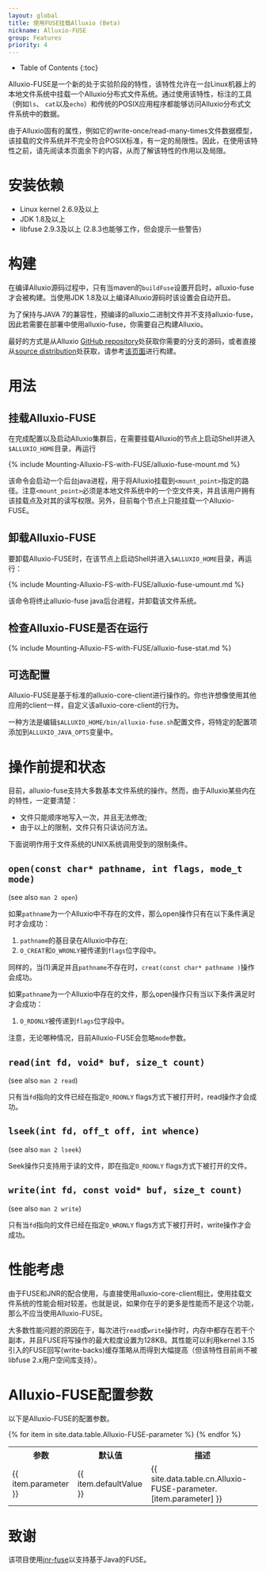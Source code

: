 ```yaml
---
layout: global
title: 使用FUSE挂载Alluxio (Beta)
nickname: Alluxio-FUSE
group: Features
priority: 4
---
```


* Table of Contents
{:toc}

Alluxio-FUSE是一个新的处于实验阶段的特性，该特性允许在一台Linux机器上的本地文件系统中挂载一个Alluxio分布式文件系统。通过使用该特性，标注的工具（例如`ls`、 `cat`以及`echo`）和传统的POSIX应用程序都能够访问Alluxio分布式文件系统中的数据。

由于Alluxio固有的属性，例如它的write-once/read-many-times文件数据模型，该挂载的文件系统并不完全符合POSIX标准，有一定的局限性。因此，在使用该特性之前，请先阅读本页面余下的内容，从而了解该特性的作用以及局限。

# 安装依赖

* Linux kernel 2.6.9及以上
* JDK 1.8及以上
* libfuse 2.9.3及以上
  (2.8.3也能够工作，但会提示一些警告)

# 构建

在编译Alluxio源码过程中，只有当maven的`buildFuse`设置开启时，alluxio-fuse才会被构建。当使用JDK 1.8及以上编译Alluxio源码时该设置会自动开启。

为了保持与JAVA 7的兼容性，预编译的alluxio二进制文件并不支持alluxio-fuse，因此若需要在部署中使用alluxio-fuse，你需要自己构建Alluxio。

最好的方式是从Alluxio [GitHub repository](https://github.com/amplab/alluxio)处获取你需要的分支的源码，或者直接从[source distribution](https://github.com/amplab/alluxio/releases)处获取，请参考[该页面](Building-Alluxio-Master-Branch.html)进行构建。

# 用法

## 挂载Alluxio-FUSE

在完成配置以及启动Alluxio集群后，在需要挂载Alluxio的节点上启动Shell并进入`$ALLUXIO_HOME`目录，再运行

{% include Mounting-Alluxio-FS-with-FUSE/alluxio-fuse-mount.md %}

该命令会启动一个后台java进程，用于将Alluxio挂载到`<mount_point>`指定的路径。注意`<mount_point>`必须是本地文件系统中的一个空文件夹，并且该用户拥有该挂载点及对其的读写权限。另外，目前每个节点上只能挂载一个Alluxio-FUSE。

## 卸载Alluxio-FUSE

要卸载Alluxio-FUSE时，在该节点上启动Shell并进入`$ALLUXIO_HOME`目录，再运行：

{% include Mounting-Alluxio-FS-with-FUSE/alluxio-fuse-umount.md %}

该命令将终止alluxio-fuse java后台进程，并卸载该文件系统。

## 检查Alluxio-FUSE是否在运行

{% include Mounting-Alluxio-FS-with-FUSE/alluxio-fuse-stat.md %}

## 可选配置

Alluxio-FUSE是基于标准的alluxio-core-client进行操作的。你也许想像使用其他应用的client一样，自定义该alluxio-core-client的行为。

一种方法是编辑`$ALLUXIO_HOME/bin/alluxio-fuse.sh`配置文件，将特定的配置项添加到`ALLUXIO_JAVA_OPTS`变量中。

# 操作前提和状态

目前，alluxio-fuse支持大多数基本文件系统的操作。然而，由于Alluxio某些内在的特性，一定要清楚：

* 文件只能顺序地写入一次，并且无法修改;
* 由于以上的限制，文件只有只读访问方法。

下面说明作用于文件系统的UNIX系统调用受到的限制条件。

## `open(const char* pathname, int flags, mode_t mode)`
(see also `man 2 open`)

如果`pathname`为一个Alluxio中不存在的文件，那么open操作只有在以下条件满足时才会成功：

1. `pathname`的基目录在Alluxio中存在;
2. `O_CREAT`和`O_WRONLY`被传递到`flags`位字段中。

同样的，当(1)满足并且`pathname`不存在时，`creat(const char* pathname )`操作会成功。

如果`pathname`为一个Alluxio中存在的文件，那么open操作只有当以下条件满足时才会成功：

1. `O_RDONLY`被传递到`flags`位字段中。

注意，无论哪种情况，目前Alluxio-FUSE会忽略`mode`参数。

## `read(int fd, void* buf, size_t count)`
(see also `man 2 read`)

只有当`fd`指向的文件已经在指定`O_RDONLY` flags方式下被打开时，read操作才会成功。

## `lseek(int fd, off_t off, int whence)`
(see also `man 2 lseek`)

Seek操作只支持用于读的文件，即在指定`O_RDONLY` flags方式下被打开的文件。

## `write(int fd, const void* buf, size_t count)`
(see also `man 2 write`)

只有当`fd`指向的文件已经在指定`O_WRONLY` flags方式下被打开时，write操作才会成功。

# 性能考虑

由于FUSE和JNR的配合使用，与直接使用alluxio-core-client相比，使用挂载文件系统的性能会相对较差。也就是说，如果你在乎的更多是性能而不是这个功能，那么不应当使用Alluxio-FUSE。

大多数性能问题的原因在于，每次进行`read`或`write`操作时，内存中都存在若干个副本，并且FUSE将写操作的最大粒度设置为128KB。其性能可以利用kernel 3.15引入的FUSE回写(write-backs)缓存策略从而得到大幅提高（但该特性目前尚不被libfuse 2.x用户空间库支持）。

# Alluxio-FUSE配置参数

以下是Alluxio-FUSE的配置参数。

<table class="table table-striped">
<tr><th>参数</th><th>默认值</th><th>描述</th></tr>
{% for item in site.data.table.Alluxio-FUSE-parameter %}
  <tr>
    <td>{{ item.parameter }}</td>
    <td>{{ item.defaultValue }}</td>
    <td>{{ site.data.table.cn.Alluxio-FUSE-parameter.[item.parameter] }}</td>
  </tr>
{% endfor %}
</table>

# 致谢

该项目使用[jnr-fuse](https://github.com/SerCeMan/jnr-fuse)以支持基于Java的FUSE。
